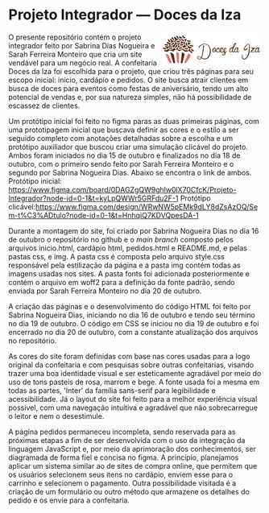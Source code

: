 # Projeto Integrador — Doces da Iza

<img src="https://github.com/sabrinadiaas/desenvolvimento-front-end-2-bimestre/blob/f2a705ff57d4ba218692dc81df71a8b7ac89f2ae/img/logo_docesdaiza.png" align="right"
     alt="Doces da Iza logo por Iza" width="200" height="67">

O presente repositório contém o projeto integrador feito por Sabrina Dias Nogueira e Sarah Ferreira Monteiro que cria um site vendável para um negócio real. A confeitaria Doces da Iza foi escolhida para o projeto, que criou três páginas para seu escopo inicial: início, cardápio e pedidos. O site busca atrair clientes em busca de doces para eventos como festas de aniversário, tendo um alto potencial de vendas e, por sua natureza simples, não há possibilidade de escassez de clientes.

Um protótipo inicial foi feito no figma paras as duas primeiras páginas, com uma prototipagem inicial que buscava definir as cores e o estilo a ser seguido completo com anotações detalhadas sobre a escolha e um protótipo auxiliador que buscou criar uma simulação clicável do projeto. Ambos foram iniciados no dia 15 de outubro e finalizados no dia 18 de outubro, com o primeiro sendo feito por Sarah Ferreira Monteiro e o segundo por Sabrina Nogueira Dias. Abaixo se encontra o link de ambos.
Protótipo inicial: https://www.figma.com/board/0DAGZgQW9ghlw0lX70CfcK/Projeto-Integrador?node-id=0-1&t=kyLpQWWr5GRFdu2F-1
Protótipo clicável:https://www.figma.com/design/WRwNW5pEMk9dLY8dZsAzOQ/Sem-t%C3%ADtulo?node-id=0-1&t=HnhqiQ7KDVQpesDA-1

Durante a montagem do site, foi criado por Sabrina Nogueira Dias no dia 16 de outubro o repositório no github e o *main branch* composto pelos arquivos inicio.html, cardápio html, pedidos.html e README.md, e pelas pastas css, e img. A pasta css é composta pelo arquivo style.css responsável pela estilização da página e a pasta img contém todas as imagens usadas nos sites. A pasta fonts foi adicionada posteriormente e contém o arquivo em woff2 para a definição da fonte padrão, sendo enviada por Sarah Ferreira Monteiro no dia 20 de outubro.

A criação das páginas e o desenvolvimento do código HTML foi feito por Sabrina Nogueira Dias, iniciando no dia 16 de outubro e tendo seu término no dia 19 de outubro. O código em CSS se iniciou no dia 19 de outubro e foi encerrado no dia 20 de outubro, com a constante atualização dos arquivos no repositório.

As cores do site foram definidas com base nas cores usadas para a logo original da confeitaria e com pesquisas sobre outras confeitarias, visando trazer uma boa identidade visual e ser esteticamente agradável por meio do uso de tons pasteis de rosa, marrom e bege. A fonte usada foi a mesma em todas as partes, 'Inter' da família sans-serif para legibilidade e acessibilidade. Já o layout do site foi feito para a melhor experiência visual possível, com uma navegação intuitiva e agradável que não sobrecarregue o leitor e nem o desestimule.

A página pedidos permaneceu incompleta, sendo reservada para as próximas etapas a fim de ser desenvolvida com o uso da integração da linguagem JavaScript e, por meio da aprimoração dos conhecimentos, ser diagramada de forma fiel e concisa no figma. A princípio, planejamos aplicar um sistema similar ao de sites de compra online, que permitem que os usuários selecionem seus itens no cardápio, enviem esse para o carrinho e selecionem o pagamento. Outra possibilidade visitada é a criação de um formulário ou outro método que armazene os detalhes do pedido e os envie para a confeitaria. 

